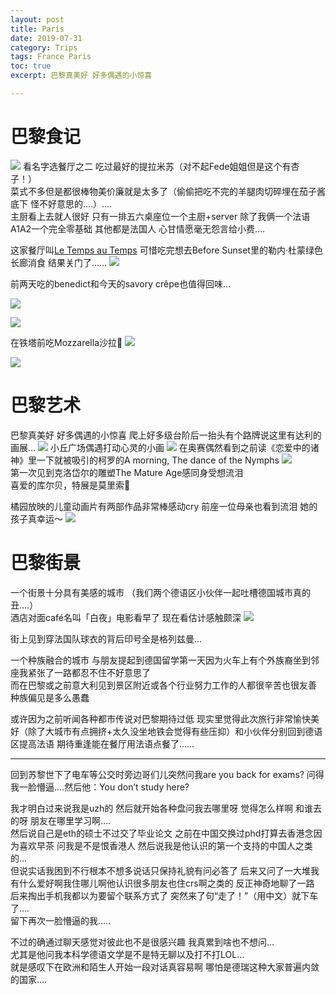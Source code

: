 ```yaml
---
layout: post
title: Paris
date: 2019-07-31
category: Trips
tags: France Paris
toc: true
excerpt: 巴黎真美好 好多偶遇的小惊喜

---
```


# 巴黎食记
![](/img/img_9853.jpg)
看名字选餐厅之二 吃过最好的提拉米苏（对不起Fede姐姐但是这个有杏子！）  
菜式不多但是都很棒物美价廉就是太多了（偷偷把吃不完的羊腿肉切碎埋在茄子酱底下 怪不好意思的….）….  
主厨看上去就人很好 只有一排五六桌座位一个主厨+server 除了我俩一个法语A1A2一个完全零基础 其他都是法国人 心甘情愿毫无怨言给小费….

这家餐厅叫[Le Temps au Temps](http://le-temps-au-temps.lafourchette.rest/en_GB/) 可惜吃完想去Before Sunset里的勒内·杜蒙绿色长廊消食 结果关门了……
![](/img/img_9842.jpg)

前两天吃的benedict和今天的savory crêpe也值得回味…

![](/img/img_9854.jpg)
	  
![](/img/img_9855.jpg)

在铁塔前吃Mozzarella沙拉🥗
![](/img/img_9848.jpg)
	  
![](/img/img_9849.jpg)

# 巴黎艺术
巴黎真美好 好多偶遇的小惊喜 
爬上好多级台阶后一抬头有个路牌说这里有达利的画展… 
![](/img/img_9856.jpg) 
小丘广场偶遇打动心灵的小画
![](/img/img_9847.jpg)
在奥赛偶然看到之前读《恋爱中的诸神》里一下就被吸引的柯罗的A morning, The dance of the Nymphs
![](/img/img_9857.jpg)  
第一次见到克洛岱尔的雕塑The Mature Age感同身受想流泪  
喜爱的库尔贝，特展是莫里索💜

橘园放映的儿童动画片有两部作品非常棒感动cry 前座一位母亲也看到流泪 她的孩子真幸运～
![](/img/img_9859.jpg)
	  
# 巴黎街景
一个街景十分具有美感的城市 （我们两个德语区小伙伴一起吐槽德国城市真的丑….）  
酒店对面café名叫「白夜」电影看早了 现在看估计感触颇深
![](/img/img_9858.jpg)

街上见到穿法国队球衣的背后印号全是格列兹曼…

一个种族融合的城市 与朋友提起到德国留学第一天因为火车上有个外族裔坐到邻座我紧张了一路都忍不住不好意思了  
而在巴黎或之前意大利见到景区附近或各个行业努力工作的人都很辛苦也很友善 种族偏见是多么愚蠢

或许因为之前听闻各种都市传说对巴黎期待过低 现实里觉得此次旅行非常愉快美好（除了大城市有点拥挤+太久没坐地铁会觉得有些压抑）和小伙伴分别回到德语区提高法语 期待重逢能在餐厅用法语点餐了……
  
---
回到苏黎世下了电车等公交时旁边哥们儿突然问我are you back for exams? 问得我一脸懵逼….然后他：You don’t study here?
  
我才明白过来说我是uzh的 然后就开始各种盘问我去哪里呀 觉得怎么样啊 和谁去的呀 朋友在哪里学习啊….  
然后说自己是eth的硕士不过交了毕业论文 之前在中国交换过phd打算去香港念因为喜欢早茶 问我是不是恨香港人 然后说我是他认识的第一个支持的中国人之类的…  
但说实话我困到不行根本不想多说话只保持礼貌有问必答了 后来又问了一大堆我有什么爱好啊我住哪儿啊他认识很多朋友也住crs啊之类的 反正神奇地聊了一路  
后来掏出手机我都以为要留个联系方式了 突然来了句“走了！”（用中文）就下车了….  
留下再次一脸懵逼的我…..
  
不过的确通过聊天感觉对彼此也不是很感兴趣 我真累到啥也不想问…  
尤其是他问我本科学德语文学是不是特无聊以及打不打LOL…  
就是感叹下在欧洲和陌生人开始一段对话真容易啊 哪怕是德瑞这种大家普遍内敛的国家….
